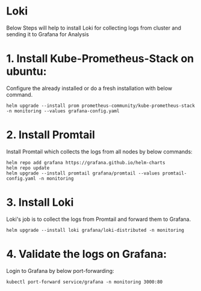 # Loki
Below Steps will help to install Loki for collecting logs from cluster and sending it to Grafana for Analysis

# 1. Install Kube-Prometheus-Stack on ubuntu:
Configure the already installed or do a fresh installation with below command.  

    helm upgrade --install prom prometheus-community/kube-prometheus-stack -n monitoring --values grafana-config.yaml

# 2. Install Promtail  
Install Promtail which collects the logs from all nodes by below commands:  

    helm repo add grafana https://grafana.github.io/helm-charts
    helm repo update
    helm upgrade --install promtail grafana/promtail --values promtail-config.yaml -n monitoring

# 3. Install Loki  
Loki's job is to collect the logs from Promtail and forward them to Grafana.  

    helm upgrade --install loki grafana/loki-distributed -n monitoring

# 4. Validate the logs on Grafana:
Login to Grafana by below port-forwarding: 

    kubectl port-forward service/grafana -n monitoring 3000:80
